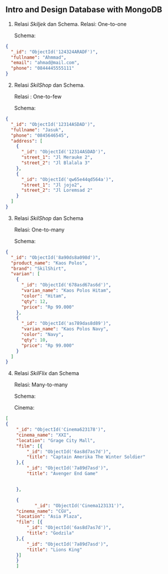 ## Intro and Design Database with MongoDB

1. Relasi _Skiljek_ dan Schema.
   Relasi: One-to-one

   Schema:

```json
{
  "_id": "ObjectId('124324ARADF')",
  "fullname": "Ahmmad",
  "email": "ahmad@mail.com",
  "phone": "0844445555111"
}
```

2. Relasi _SkilShop_ dan Schema.

   Relasi : One-to-few

   Schema:

```json
{
  "_id": "ObjectId('12314ASDAD')",
  "fullname": "Jasuk",
  "phone": "0845646545",
  "address": [
    {
      "_id": "ObjectId('12314ASDAD')",
      "street_1": "Jl Merauke 2",
      "street_2": "Jl Blalala 3"
    },
    {
      "_id": "ObjectId('qw65e44qd564a')",
      "street_1": "Jl jojo2",
      "street_2": "Jl Loremsad 2"
    }
  ]
}
```

3. Relasi _SkilShop_ dan Schema

   Relasi: One-to-many

   Schema:

```json
{
  "_id": "ObjectId('8a90ds8a098d')",
  "product_name": "Kaos Polos",
  "brand": "SkilShirt",
  "varian": [
    {
      "_id": "ObjectId('678asd67as6d')",
      "varian_name": "Kaos Polos Hitam",
      "color": "Hitam",
      "qty": 12,
      "price": "Rp 99.000"
    },
    {
      "_id": "ObjectId('as789das8d89')",
      "varian_name": "Kaos Polos Navy",
      "color": "Navy",
      "qty": 10,
      "price": "Rp 99.000"
    }
  ]
}
```

4. Relasi _SkilFlix_ dan Schema

   Relasi: Many-to-many

   Schema:

   Cinema:

```json
[
{
    "_id": "ObjectId('Cinema623178')",
    "cinema_name": "XXI",
    "location": "Grage City Mall",
    "film": [{
        "_id": "ObjectId('6as8d7as7d')",
        "title": "Captain Amerika The Winter Soldier"
    },{
        "_id": "ObjectId('7a89d7asd')",
        "title": "Avenger End Game"


    },

    {
           "_id": "ObjectId('Cinema123131')",
    "cinema_name": "CGV",
    "location": "Asia Plaza",
    "film": [{
        "_id": "ObjectId('6as8d7as7d')",
        "title": "Godzila"
    },{
        "_id": "ObjectId('7a89d7asd')",
        "title": "Lions King"
    }]
    }
    ]

```
